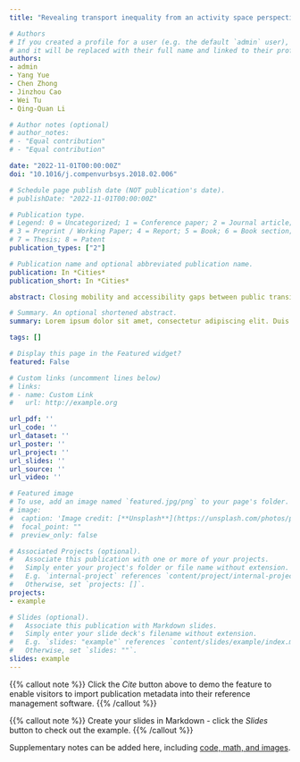 ```yaml
---
title: "Revealing transport inequality from an activity space perspective: A study based on human mobility data"

# Authors
# If you created a profile for a user (e.g. the default `admin` user), write the username (folder name) here 
# and it will be replaced with their full name and linked to their profile.
authors:
- admin
- Yang Yue
- Chen Zhong
- Jinzhou Cao
- Wei Tu
- Qing-Quan Li

# Author notes (optional)
# author_notes:
# - "Equal contribution"
# - "Equal contribution"

date: "2022-11-01T00:00:00Z"
doi: "10.1016/j.compenvurbsys.2018.02.006"

# Schedule page publish date (NOT publication's date).
# publishDate: "2022-11-01T00:00:00Z"

# Publication type.
# Legend: 0 = Uncategorized; 1 = Conference paper; 2 = Journal article;
# 3 = Preprint / Working Paper; 4 = Report; 5 = Book; 6 = Book section;
# 7 = Thesis; 8 = Patent
publication_types: ["2"]

# Publication name and optional abbreviated publication name.
publication: In *Cities*
publication_short: In *Cities*

abstract: Closing mobility and accessibility gaps between public transit riders and private car users is key to tackling social exclusion and achieving sustainable development goals (SDGs). However, place-based potential accessibility methods do not accurately measure real gaps in the uptake of activity opportunities because people usually have limited activity spaces. This study introduces people-based activity space approaches to measure activity disparities between the two modal groups. To overcome difficulties in obtaining large-scale individual activity data, this study used vehicle plate recognition data and public transit smart card data to anonymously identify activities. Individual activity spaces were characterised by six primary activity features from different dimensions. The analysis confirmed that, relative to transit riders, people who use cars on average accessed more activities within a larger activity space and enjoyed overall higher travel efficiency. A comprehensive indicator was further derived from the primary activity features to quantify activity disparities at the zone level. Zones with the highest risk of social exclusion were observed in the outskirts. In contrast, the city centre and inner suburbs exhibited significant equality of the two transport modes in fulfilling mobility needs for engagement in activities. Activity disparities between the two modalities were determined per area in specific activity dimensions, namely activity extensity, activity diversity, and travel efficiency. Finally, statistical models provided evidence that public transport facilities (especially rail transit) and location factors (distance to the city centre) are essential in determining modality-associated gaps in access to urban activity opportunities. Socioeconomic status and land use diversity also partially contributed to the inequality in specific dimensions of the activity space. This people-centred approach is critical for tackling transport inequality and achieving SDGs while “leaving no one behind”

# Summary. An optional shortened abstract.
summary: Lorem ipsum dolor sit amet, consectetur adipiscing elit. Duis posuere tellus ac convallis placerat. Proin tincidunt magna sed ex sollicitudin condimentum.

tags: []

# Display this page in the Featured widget?
featured: False

# Custom links (uncomment lines below)
# links:
# - name: Custom Link
#   url: http://example.org

url_pdf: ''
url_code: ''
url_dataset: ''
url_poster: ''
url_project: ''
url_slides: ''
url_source: ''
url_video: ''

# Featured image
# To use, add an image named `featured.jpg/png` to your page's folder. 
# image:
#  caption: 'Image credit: [**Unsplash**](https://unsplash.com/photos/pLCdAaMFLTE)'
#  focal_point: ""
#  preview_only: false

# Associated Projects (optional).
#   Associate this publication with one or more of your projects.
#   Simply enter your project's folder or file name without extension.
#   E.g. `internal-project` references `content/project/internal-project/index.md`.
#   Otherwise, set `projects: []`.
projects:
- example

# Slides (optional).
#   Associate this publication with Markdown slides.
#   Simply enter your slide deck's filename without extension.
#   E.g. `slides: "example"` references `content/slides/example/index.md`.
#   Otherwise, set `slides: ""`.
slides: example
---
```


{{% callout note %}}
Click the *Cite* button above to demo the feature to enable visitors to import publication metadata into their reference management software.
{{% /callout %}}

{{% callout note %}}
Create your slides in Markdown - click the *Slides* button to check out the example.
{{% /callout %}}

Supplementary notes can be added here, including [code, math, and images](https://wowchemy.com/docs/writing-markdown-latex/).
